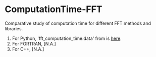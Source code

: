 # ComputationTime-FFT
Comparative study of computation time for different FFT methods and libraries.
1. For Python, 'fft_computation_time.data' from is <a href="https://stackoverflow.com/questions/6365623/improving-fft-performance-in-python">here</a>.
2. For FORTRAN, [N.A.]
3. For C++, [N.A.]
